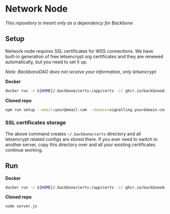 # Network Node

*This repository is meant only as a dependency for Backbone*

## Setup

Network node requires SSL certificates for WSS connections. We have built-in generation of free letsencrypt.org certificates and they are renewed automatically, but you need to set it up.

*Note: BackboneDAO does not receive your information, only letsencrypt*

**Docker**
```bash
docker run -v ${HOME}/.backbone/certs:/app/certs -it ghcr.io/backbonedao/network-node npm run setup --email=your@email.com --domain=signalling.yourdomain.com
```

**Cloned repo**
```bash
npm run setup --email=your@email.com --domain=signalling.yourdomain.com
```

### SSL certificates storage
The above command creates `~/.backbone/certs` directory and all letsencrypt related configs are stored there. If you ever need to switch to another server, copy this directory over and all your existing certificates continue working.

## Run

**Docker**
```bash
docker run -v ${HOME}/.backbone/certs:/app/certs -it ghcr.io/backbonedao/network-node
```

**Cloned repo**
```bash
node server.js
```